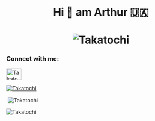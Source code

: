 <h1 align="center">Hi 👋 am Arthur 🇺🇦 </h1>

<h1 align="center"><img align="center" src="https://www.gifki.org/data/media/908/flag-ukrainy-animatsionnaya-kartinka-0018.gif" alt="Takatochi"/>
<h3 align="left">Connect with me:</h3>
<p align="left">
<a href="https://twitter.com/ArthurJnr_www" target="blank"><img align="center" src="https://raw.githubusercontent.com/rahuldkjain/github-profile-readme-generator/master/src/images/icons/Social/twitter.svg" alt="Takatochi" height="30" width="40" /></a>
</p>
</h1>
<p align="left"> <a href="https://twitter.com/ArthurJnr_www" target="blank"><img src="https://img.shields.io/twitter/follow/ArthurJnr_www?logo=twitter&style=for-the-badge" alt="Takatochi" /></a> </p>

<p>&nbsp;<img align="center" src="https://github-readme-stats.vercel.app/api?username=Takatochi&show_icons=true&locale=en&theme=dark" alt="Takatochi" /></p>

<p><img align="left" src="https://github-readme-stats.vercel.app/api/top-langs?username=Takatochi&show_icons=true&locale=en&layout=compact&theme=dark" alt="Takatochi"/></p>
